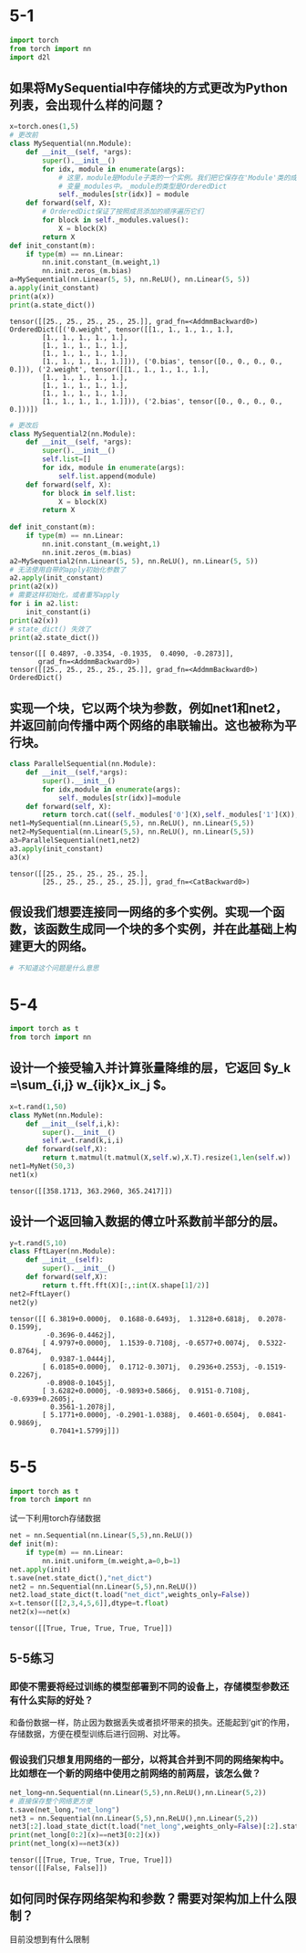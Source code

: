 # 5-1

```python
import torch
from torch import nn
import d2l
```

## 如果将MySequential中存储块的方式更改为Python列表，会出现什么样的问题？


```python
x=torch.ones(1,5)
# 更改前
class MySequential(nn.Module):
    def __init__(self, *args):
        super().__init__()
        for idx, module in enumerate(args):
            # 这里，module是Module子类的一个实例。我们把它保存在'Module'类的成员
            # 变量_modules中。_module的类型是OrderedDict
            self._modules[str(idx)] = module
    def forward(self, X):
        # OrderedDict保证了按照成员添加的顺序遍历它们
        for block in self._modules.values():
            X = block(X)
        return X
def init_constant(m):
    if type(m) == nn.Linear:
        nn.init.constant_(m.weight,1)
        nn.init.zeros_(m.bias)
a=MySequential(nn.Linear(5, 5), nn.ReLU(), nn.Linear(5, 5))
a.apply(init_constant)
print(a(x))
print(a.state_dict())
```

    tensor([[25., 25., 25., 25., 25.]], grad_fn=<AddmmBackward0>)
    OrderedDict([('0.weight', tensor([[1., 1., 1., 1., 1.],
            [1., 1., 1., 1., 1.],
            [1., 1., 1., 1., 1.],
            [1., 1., 1., 1., 1.],
            [1., 1., 1., 1., 1.]])), ('0.bias', tensor([0., 0., 0., 0., 0.])), ('2.weight', tensor([[1., 1., 1., 1., 1.],
            [1., 1., 1., 1., 1.],
            [1., 1., 1., 1., 1.],
            [1., 1., 1., 1., 1.],
            [1., 1., 1., 1., 1.]])), ('2.bias', tensor([0., 0., 0., 0., 0.]))])



```python
# 更改后
class MySequential2(nn.Module):
    def __init__(self, *args):
        super().__init__()
        self.list=[]
        for idx, module in enumerate(args):
            self.list.append(module)
    def forward(self, X):
        for block in self.list:
            X = block(X)
        return X
        
def init_constant(m):
    if type(m) == nn.Linear:
        nn.init.constant_(m.weight,1)
        nn.init.zeros_(m.bias)
a2=MySequential2(nn.Linear(5, 5), nn.ReLU(), nn.Linear(5, 5))
# 无法使用自带的apply初始化参数了
a2.apply(init_constant)
print(a2(x))
# 需要这样初始化，或者重写apply
for i in a2.list:
    init_constant(i)
print(a2(x))
# state_dict() 失效了
print(a2.state_dict())
```

    tensor([[ 0.4897, -0.3354, -0.1935,  0.4090, -0.2873]],
           grad_fn=<AddmmBackward0>)
    tensor([[25., 25., 25., 25., 25.]], grad_fn=<AddmmBackward0>)
    OrderedDict()


## 实现一个块，它以两个块为参数，例如net1和net2，并返回前向传播中两个网络的串联输出。这也被称为平行块。


```python
class ParallelSequential(nn.Module):
    def __init__(self,*args):
        super().__init__()
        for idx,module in enumerate(args):
            self._modules[str(idx)]=module
    def forward(self, X):
        return torch.cat((self._modules['0'](X),self._modules['1'](X)),dim=0)
net1=MySequential(nn.Linear(5,5), nn.ReLU(), nn.Linear(5,5))
net2=MySequential(nn.Linear(5,5), nn.ReLU(), nn.Linear(5,5))
a3=ParallelSequential(net1,net2)
a3.apply(init_constant)
a3(x)
```




    tensor([[25., 25., 25., 25., 25.],
            [25., 25., 25., 25., 25.]], grad_fn=<CatBackward0>)



## 假设我们想要连接同一网络的多个实例。实现一个函数，该函数生成同一个块的多个实例，并在此基础上构建更大的网络。


```python
# 不知道这个问题是什么意思
```



# 5-4


```python
import torch as t
from torch import nn
```

## 设计一个接受输入并计算张量降维的层，它返回 $y_k =\sum_{i,j} w_{ijk}x_ix_j $。


```python
x=t.rand(1,50)
class MyNet(nn.Module):
    def __init__(self,i,k):
        super().__init__()
        self.w=t.rand(k,i,i)
    def forward(self,X):
        return t.matmul(t.matmul(X,self.w),X.T).resize(1,len(self.w))
net1=MyNet(50,3)
net1(x)
```




    tensor([[358.1713, 363.2960, 365.2417]])



## 设计一个返回输入数据的傅立叶系数前半部分的层。


```python
y=t.rand(5,10)
class FftLayer(nn.Module):
    def __init__(self):
        super().__init__()
    def forward(self,X):
        return t.fft.fft(X)[:,:int(X.shape[1]/2)]
net2=FftLayer()
net2(y)
```




    tensor([[ 6.3819+0.0000j,  0.1688-0.6493j,  1.3128+0.6818j,  0.2078-0.1599j,
             -0.3696-0.4462j],
            [ 4.9797+0.0000j,  1.1539-0.7108j, -0.6577+0.0074j,  0.5322-0.8764j,
              0.9387-1.0444j],
            [ 6.0185+0.0000j,  0.1712-0.3071j,  0.2936+0.2553j, -0.1519-0.2267j,
             -0.8908-0.1045j],
            [ 3.6282+0.0000j, -0.9893+0.5866j,  0.9151-0.7108j, -0.6939+0.2605j,
              0.3561-1.2078j],
            [ 5.1771+0.0000j, -0.2901-1.0388j,  0.4601-0.6504j,  0.0841-0.9869j,
              0.7041+1.5799j]])

# 5-5

```python
import torch as t
from torch import nn
```

试一下利用torch存储数据


```python
net = nn.Sequential(nn.Linear(5,5),nn.ReLU())
def init(m):
    if type(m) == nn.Linear:
        nn.init.uniform_(m.weight,a=0,b=1)
net.apply(init)
t.save(net.state_dict(),"net_dict")
net2 = nn.Sequential(nn.Linear(5,5),nn.ReLU())
net2.load_state_dict(t.load("net_dict",weights_only=False))
x=t.tensor([[2,3,4,5,6]],dtype=t.float)
net2(x)==net(x)
```




    tensor([[True, True, True, True, True]])



## 5-5练习

### 即使不需要将经过训练的模型部署到不同的设备上，存储模型参数还有什么实际的好处？
和备份数据一样，防止因为数据丢失或者损坏带来的损失。还能起到‘git’的作用，存储数据，方便在模型训练后进行回朔、对比等。
### 假设我们只想复用网络的一部分，以将其合并到不同的网络架构中。比如想在一个新的网络中使用之前网络的前两层，该怎么做？


```python
net_long=nn.Sequential(nn.Linear(5,5),nn.ReLU(),nn.Linear(5,2))
# 直接保存整个网络更方便
t.save(net_long,"net_long")
net3 = nn.Sequential(nn.Linear(5,5),nn.ReLU(),nn.Linear(5,2))
net3[:2].load_state_dict(t.load("net_long",weights_only=False)[:2].state_dict())
print(net_long[0:2](x)==net3[0:2](x))
print(net_long(x)==net3(x))
```

    tensor([[True, True, True, True, True]])
    tensor([[False, False]])


## 如何同时保存网络架构和参数？需要对架构加上什么限制？
目前没想到有什么限制
